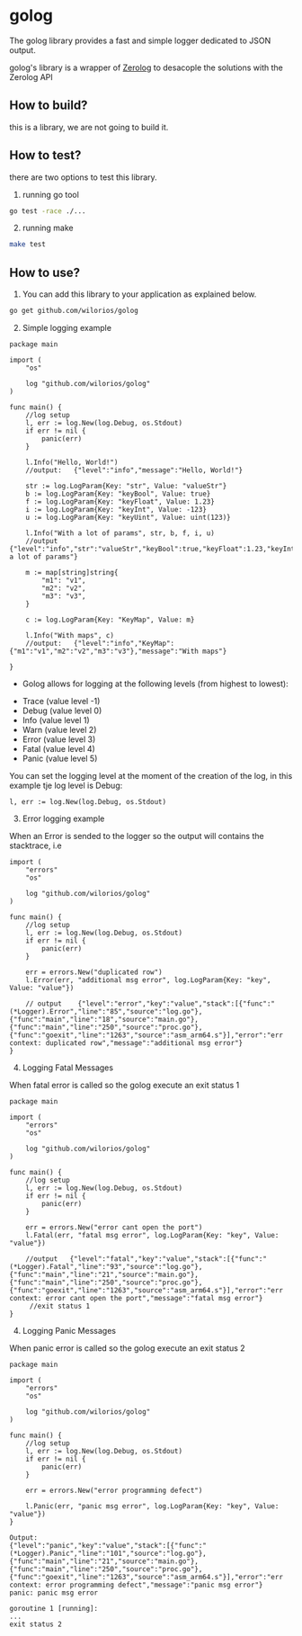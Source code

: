 # golog

The golog library provides a fast and simple logger dedicated to JSON output.

golog's library is a wrapper of [Zerolog](https://pkg.go.dev/github.com/rs/zerolog#) to desacople the solutions with the Zerolog API 

## How to build?

this is a library, we are not going to build it.

## How to test?

there are two options to test this library.

1. running go tool

```sh
go test -race ./...
```

2. running make

```sh
make test
```

## How to use?

1. You can add this library to your application as explained below.

```sh
go get github.com/wilorios/golog
```

2. Simple logging example

```
package main

import (
	"os"

	log "github.com/wilorios/golog"
)

func main() {
	//log setup
	l, err := log.New(log.Debug, os.Stdout)
	if err != nil {
		panic(err)
	}

	l.Info("Hello, World!")
	//output:   {"level":"info","message":"Hello, World!"}

	str := log.LogParam{Key: "str", Value: "valueStr"}
	b := log.LogParam{Key: "keyBool", Value: true}
	f := log.LogParam{Key: "keyFloat", Value: 1.23}
	i := log.LogParam{Key: "keyInt", Value: -123}
	u := log.LogParam{Key: "keyUint", Value: uint(123)}

	l.Info("With a lot of params", str, b, f, i, u)
	//output    {"level":"info","str":"valueStr","keyBool":true,"keyFloat":1.23,"keyInt":-123,"keyUint":123,"message":"With a lot of params"}

	m := map[string]string{
		"m1": "v1",
		"m2": "v2",
		"m3": "v3",
	}

	c := log.LogParam{Key: "KeyMap", Value: m}

	l.Info("With maps", c)
	//output:   {"level":"info","KeyMap":{"m1":"v1","m2":"v2","m3":"v3"},"message":"With maps"}

}

```

* Golog allows for logging at the following levels (from highest to lowest):
- Trace (value level -1)
- Debug (value level 0)
- Info  (value level 1)
- Warn  (value level 2)
- Error (value level 3)
- Fatal (value level 4)
- Panic (value level 5)

You can set the logging level at the moment of the creation of the log, in this example tje log level is Debug:
```
l, err := log.New(log.Debug, os.Stdout)
```

3. Error logging example

When an Error is sended to the logger so the output will contains the stacktrace, i.e
```
import (
	"errors"
	"os"

	log "github.com/wilorios/golog"
)

func main() {
	//log setup
	l, err := log.New(log.Debug, os.Stdout)
	if err != nil {
		panic(err)
	}

	err = errors.New("duplicated row")
	l.Error(err, "additional msg error", log.LogParam{Key: "key", Value: "value"})

	// output    {"level":"error","key":"value","stack":[{"func":"(*Logger).Error","line":"85","source":"log.go"},{"func":"main","line":"18","source":"main.go"},{"func":"main","line":"250","source":"proc.go"},{"func":"goexit","line":"1263","source":"asm_arm64.s"}],"error":"err context: duplicated row","message":"additional msg error"}
}
```

4. Logging Fatal Messages

When fatal error is called so the golog execute an exit status 1

```
package main

import (
	"errors"
	"os"

	log "github.com/wilorios/golog"
)

func main() {
	//log setup
	l, err := log.New(log.Debug, os.Stdout)
	if err != nil {
		panic(err)
	}

	err = errors.New("error cant open the port")
	l.Fatal(err, "fatal msg error", log.LogParam{Key: "key", Value: "value"})

    //output   {"level":"fatal","key":"value","stack":[{"func":"(*Logger).Fatal","line":"93","source":"log.go"},{"func":"main","line":"21","source":"main.go"},{"func":"main","line":"250","source":"proc.go"},{"func":"goexit","line":"1263","source":"asm_arm64.s"}],"error":"err context: error cant open the port","message":"fatal msg error"} 
     //exit status 1
}
```

4. Logging Panic Messages

When panic error is called so the golog execute an exit status 2

```
package main

import (
	"errors"
	"os"

	log "github.com/wilorios/golog"
)

func main() {
	//log setup
	l, err := log.New(log.Debug, os.Stdout)
	if err != nil {
		panic(err)
	}

	err = errors.New("error programming defect")

	l.Panic(err, "panic msg error", log.LogParam{Key: "key", Value: "value"})
}    

Output:
{"level":"panic","key":"value","stack":[{"func":"(*Logger).Panic","line":"101","source":"log.go"},{"func":"main","line":"21","source":"main.go"},{"func":"main","line":"250","source":"proc.go"},{"func":"goexit","line":"1263","source":"asm_arm64.s"}],"error":"err context: error programming defect","message":"panic msg error"}
panic: panic msg error

goroutine 1 [running]:
...
exit status 2


```